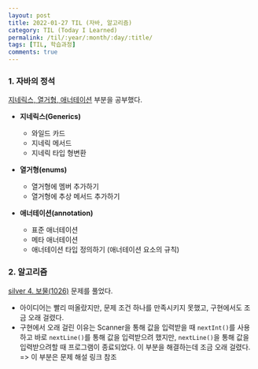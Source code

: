 ```yaml
---
layout: post
title: 2022-01-27 TIL (자바, 알고리즘) 
category: TIL (Today I Learned)
permalink: /til/:year/:month/:day/:title/
tags: [TIL, 학습과정]
comments: true
---
```





### 1. 자바의 정석

[지네릭스, 열거형, 애너테이션](https://sulimchoi.github.io/til/2022/01/28/generics,enumeration,annotation/) 부분을 공부했다.

- **지네릭스(Generics)**
  - 와일드 카드
  - 지네릭 메서드
  - 지네릭 타입 형변환

- **열거형(enums)**
  - 열거형에 멤버 추가하기
  - 열거형에 추상 메서드 추가하기

- **애너테이션(annotation)**
  - 표준 애너테이션
  - 메타 애너테이션
  - 애너테이션 타입 정의하기 (애너테이션 요소의 규칙)






### 2. 알고리즘

[silver 4. 보물(1026)](https://sulimchoi.github.io/algorithm/2022/01/28/treasure/) 문제를 풀었다.

- 아이디어는 빨리 떠올랐지만, 문제 조건 하나를 만족시키지 못했고, 구현에서도 조금 오래 걸렸다.
- 구현에서 오래 걸린 이유는 Scanner을 통해 값을 입력받을 때 `nextInt()`를 사용하고 바로 `nextLine()`를 통해 값을 입력받으려 했지만, `nextLine()`을 통해 값을 입력받으려할 때 프로그램이 종료되었다. 이 부분을 해결하는데 조금 오래 걸렸다. => 이 부분은 문제 해설 링크 참조
